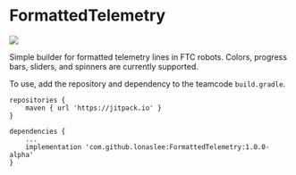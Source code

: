 # FormattedTelemetry
[![](https://jitpack.io/v/lonaslee/FormattedTelemetry.svg)](https://jitpack.io/#lonaslee/FormattedTelemetry)

Simple builder for formatted telemetry lines in FTC robots. Colors, progress bars, sliders, and
spinners are currently supported.

To use, add the repository and dependency to the teamcode `build.gradle`.

```
repositories {
    maven { url 'https://jitpack.io' }
}

dependencies {
    ...
    implementation 'com.github.lonaslee:FormattedTelemetry:1.0.0-alpha'
}
```

